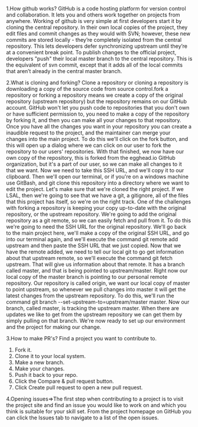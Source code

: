 1.How github works?
	GitHub is a code hosting platform for version control and collaboration. It lets you and others work together on projects from anywhere.
Working of github is very simple at first developers start it by cloning the central repository. In their own local copies of the project, they edit files and commit changes as they would with SVN; however, these new commits are stored locally - they’re completely isolated from the central repository. This lets developers defer synchronizing upstream until they’re at a convenient break point.
To publish changes to the official project, developers "push" their local master branch to the central repository. This is the equivalent of svn commit, except that it adds all of the local commits that aren’t already in the central master branch.

2.What is cloning and forking?
	 Clone a repository or cloning a repository is downloading a copy of the source code from source control.fork a repository or forking a repository means  we create a copy of the original repository (upstream repository) but the repository remains on our GitHub account.
GitHub won't let you push code to repositories that you don't own or have sufficient permission to, you need to make a copy of the repository by forking it, and then you can make all your changes to that repository.
Once you have all the changes you want in your repository you can create a inaudible request to the project, and the maintainer can merge your changes into the main project. To do this we'll click on the fork button, and this will open up a dialog where we can click on our user to fork the repository to our users' repositories.
With that finished, we now have our own copy of the repository, this is forked from the egghead.io GitHub organization, but it's a part of our user, so we can make all changes to it that we want.
Now we need to take this SSH URL, and we'll copy it to our clipboard. Then we'll open our terminal, or if you're on a windows machine use GitBash, and git clone this repository into a directory where we want to edit the project.
Let's make sure that we're cloned the right project. If we LSAL, then we're going to see that we have a git, a gitignore, all of the files that this project has itself, so we're on the right track.
One of the challenges with forking a repository is keeping your copy up-to-date with the original repository, or the upstream repository. We're going to add the original repository as a git remote, so we can easily fetch and pull from it.
To do this we're going to need the SSH URL for the original repository. We'll go back to the main project here, we'll make a copy of the original SSH URL, and go into our terminal again, and we'll execute the command git remote add upstream and then paste the SSH URL that we just copied.
Now that we have the remote added, we need to tell our local git to go get information about that upstream remote, so we'll execute the command git fetch upstream. That will give us information about that remote.
It has a branch called master, and that is being pointed to upstream/master. Right now our local copy of the master branch is pointing to our personal remote repository. Our repository is called origin, we want our local copy of master to point upstream, so whenever we pull changes into master it will get the latest changes from the upstream repository.
To do this, we'll run the command git branch --set-upstream-to=upstream/master master. Now our branch, called master, is tracking the upstream master. When there are updates we like to get from the upstream repository we can get them by simply pulling on that branch.
We're now ready to set up our environment and the project for making our change.

3.How to make PR's?
	Find a project you want to contribute to.
1. Fork it.
2. Clone it to your local system.
3. Make a new branch.
4. Make your changes.
5. Push it back to your repo.
6. Click the Compare & pull request button.
7. Click Create pull request to open a new pull request.	

4.Opening issues=>The first step when contributing to a project is to visit the project site and find an issue you would like to work on and which you think is suitable for your skill set.
		  From the project homepage on GitHub you can click the Issues tab to navigate to a list of the open issues.
